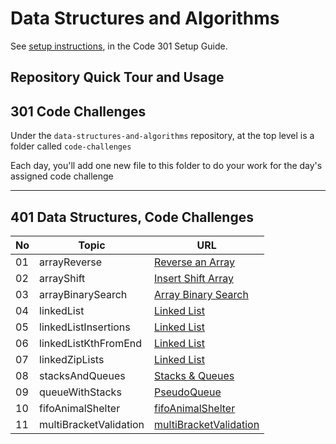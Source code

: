 # Data Structures and Algorithms

See [setup instructions](https://codefellows.github.io/setup-guide/code-301/3-code-challenges), in the Code 301 Setup Guide.

## Repository Quick Tour and Usage

## 301 Code Challenges

Under the `data-structures-and-algorithms` repository, at the top level is a folder called `code-challenges`

Each day, you'll add one new file to this folder to do your work for the day's assigned code challenge

---

## 401 Data Structures, Code Challenges

| No  | Topic                  | URL                                                                  |
| --- | ---                    | -------------------------------------------------------------------- |
| 01  | arrayReverse           | [Reverse an Array](./code-challenges/arrayReverse/README.md)         |
| 02  | arrayShift             | [Insert Shift Array](./code-challenges/arrayShift/README.md)         |
| 03  | arrayBinarySearch      | [Array Binary Search](./code-challenges/arrayBinarySearch/README.md) |
| 04  | linkedList             | [Linked List](./code-challenges/linkedList/README.md)                |
| 05  | linkedListInsertions   | [Linked List](./code-challenges/linkedList/README.md)                |
| 06  | linkedListKthFromEnd   | [Linked List](./code-challenges/linkedList/README.md)                |
| 07  | linkedZipLists         | [Linked List](./code-challenges/linkedList/README.md)                |
| 08  | stacksAndQueues        | [Stacks & Queues](./code-challenges/stacksAndQueues/README.md)       |
| 09  | queueWithStacks        | [PseudoQueue](./code-challenges/queueWithStacks/README.md)           |
| 10  | fifoAnimalShelter      | [fifoAnimalShelter](./code-challenges/fifoAnimalShelter/README.md)   |
| 11  | multiBracketValidation | [multiBracketValidation](./code-challenges/multiBracketValidation/README.md)   |


